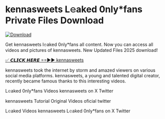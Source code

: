 # kennasweets L𝚎aked 0nly*fans Private Files Download

[![Download](https://i.imgur.com/PoXn3jX.png)](https://mediafirer.com/kennasweets)

Get kennasweets l𝚎aked 0nly*fans all content. Now you can access all videos and pictures of kennasweets. New Updated Files 2025 download!

[✅ 𝘾𝙇𝙄𝘾𝙆 𝙃𝙀𝙍𝙀 ==►► kennasweets](https://mediafirer.com/kennasweets)

kennasweets took the internet by storm and amazed viewers on various social media platforms. kennasweets, a young and talented digital creator, recently became famous thanks to this interesting videos.

L𝚎aked 0nly*fans Videos kennasweets on X Twitter

kennasweets Tutorial Original Videos oficial twitter

L𝚎aked Videos kennasweets L𝚎aked 0nly*fans on X Twitter